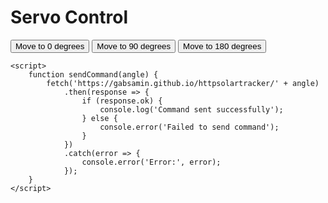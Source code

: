 <!-- HTML code for the web interface -->
<!DOCTYPE html>
<html lang="en">
<head>
    <meta charset="UTF-8">
    <meta name="viewport" content="width=device-width, initial-scale=1.0">
    <title>Servo Control</title>
</head>
<body>
    <h1>Servo Control</h1>
    <button onclick="sendCommand(0)">Move to 0 degrees</button>
    <button onclick="sendCommand(90)">Move to 90 degrees</button>
    <button onclick="sendCommand(180)">Move to 180 degrees</button>

    <script>
        function sendCommand(angle) {
            fetch('https://gabsamin.github.io/httpsolartracker/' + angle)
                .then(response => {
                    if (response.ok) {
                        console.log('Command sent successfully');
                    } else {
                        console.error('Failed to send command');
                    }
                })
                .catch(error => {
                    console.error('Error:', error);
                });
        }
    </script>
</body>
</html>
